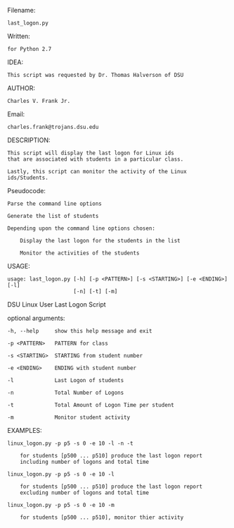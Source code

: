 Filename: 

    last_logon.py
    
Written:

    for Python 2.7
    
IDEA:

    This script was requested by Dr. Thomas Halverson of DSU

AUTHOR:

    Charles V. Frank Jr.
    
Email: 

    charles.frank@trojans.dsu.edu

DESCRIPTION:

    This script will display the last logon for Linux ids
    that are associated with students in a particular class.
    
    Lastly, this script can monitor the activity of the Linux ids/Students.

Pseudocode:

    Parse the command line options

    Generate the list of students

    Depending upon the command line options chosen:
        
        Display the last logon for the students in the list

        Monitor the activities of the students

USAGE:

    usage: last_logon.py [-h] [-p <PATTERN>] [-s <STARTING>] [-e <ENDING>] [-l]
                         [-n] [-t] [-m]

DSU Linux User Last Logon Script

optional arguments:

    -h, --help     show this help message and exit
    
    -p <PATTERN>   PATTERN for class
  
    -s <STARTING>  STARTING from student number
  
    -e <ENDING>    ENDING with student number
  
    -l             Last Logon of students
  
    -n             Total Number of Logons
  
    -t             Total Amount of Logon Time per student
  
    -m             Monitor student activity

EXAMPLES:    

    linux_logon.py -p p5 -s 0 -e 10 -l -n -t

        for students [p500 ... p510] produce the last logon report
        including number of logons and total time

    linux_logon.py -p p5 -s 0 -e 10 -l 

        for students [p500 ... p510] produce the last logon report
        excluding number of logons and total time

    linux_logon.py -p p5 -s 0 -e 10 -m

        for students [p500 ... p510], monitor thier activity
    
